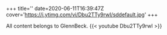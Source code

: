 +++
title=''
date=2020-06-11T16:39:47Z
cover='https://i.ytimg.com/vi/Dbu2TTy9rwI/sddefault.jpg'
+++

All content belongs to GlennBeck.
{{< youtube Dbu2TTy9rwI >}}
